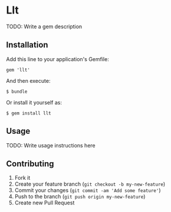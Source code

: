 # Llt

TODO: Write a gem description

## Installation

Add this line to your application's Gemfile:

    gem 'llt'

And then execute:

    $ bundle

Or install it yourself as:

    $ gem install llt

## Usage

TODO: Write usage instructions here

## Contributing

1. Fork it
2. Create your feature branch (`git checkout -b my-new-feature`)
3. Commit your changes (`git commit -am 'Add some feature'`)
4. Push to the branch (`git push origin my-new-feature`)
5. Create new Pull Request
